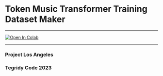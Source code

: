 # Token Music Transformer Training Dataset Maker

***

[![Open In Colab][colab-badge]][colab-notebook2]

[colab-notebook2]: <https://colab.research.google.com/github/asigalov61/Token-Music-Transformer/blob/main/Training-Data/Token_Music_Transformer_Training_Dataset_Maker.ipynb>
[colab-badge]: <https://colab.research.google.com/assets/colab-badge.svg>

***

### Project Los Angeles
### Tegridy Code 2023
